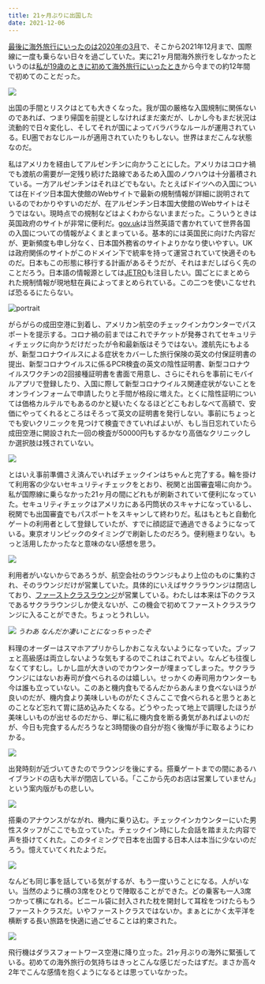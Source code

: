 ```yaml
---
title: 21ヶ月ぶりに出国した
date: 2021-12-06
---
```


[最後に海外旅行にいったのは2020年の3月](/post/1607745895)で、そこから2021年12月まで、国際線に一度も乗らない日々を過ごしていた。実に21ヶ月間海外旅行をしなかったというのは[私が19歳のときに初めて海外旅行にいったとき](/post/1266964260)から今までの約12年間で初めてのことだった。

![](https://photos.smugmug.com/photos/i-7KCc2m5/0/1daa2117/X4/i-7KCc2m5-X4.jpg)

出国の手間とリスクはとても大きくなった。我が国の厳格な入国規制に関係ないのであれば、つまり帰国を前提としなければまだ楽だが、しかし今もまだ状況は流動的で日々変化し、そしてそれが国によってバラバラなルールが運用されている。EU圏でおなじルールが適用されていたりもしない。世界はまだこんな状態なのだ。

私はアメリカを経由してアルゼンチンに向かうことにした。アメリカはコロナ禍でも渡航の需要が一定残り続けた路線であるため入国のノウハウは十分蓄積されている。一方アルゼンチンはそれほどでもない。たとえばドイツへの入国については在ドイツ日本国大使館のWebサイトで最新の規制情報が詳細に説明されているのでわかりやすいのだが、在アルゼンチン日本国大使館のWebサイトはそうではない。現時点での規制などはよくわからないままだった。こういうときは英国政府のサイトが非常に便利だ。[gov.uk](gov.uk)は当然英語で書かれていて世界各国の入国についての情報がよくまとまっている。基本的には英国民に向けた内容だが、更新頻度も申し分なく、日本国外務省のサイトよりかなり使いやすい。UKは政府関係のサイトがこのドメイン下で統率を持って運営されていて快適そのものだ。日本もこの形態に移行する計画があるそうだが、それはまだしばらく先のことだろう。日本語の情報源としては[JETRO](https://www.jetro.go.jp/)も注目したい。国ごとにまとめられた規制情報が現地駐在員によってまとめられている。この二つを使いこなせれば恐るるにたらない。

![portrait](https://photos.smugmug.com/photos/i-tSjKxdZ/0/ddc73d5e/X2/i-tSjKxdZ-X2.png)

がらがらの成田空港に到着し、アメリカン航空のチェックインカウンターでパスポートを提示する。コロナ禍の前まではこれでチケットが発券されてセキュリティチェックに向かうだけだったが令和最新版はそうではない。渡航先にもよるが、新型コロナウイルスによる症状をカバーした旅行保険の英文の付保証明書の提出、新型コロナウイルスに係るPCR検査の英文の陰性証明書、新型コロナウイルスワクチンの2回接種証明書を書面で用意し、さらにそれらを事前にモバイルアプリで登録したり、入国に際して新型コロナウイルス関連症状がないことをオンラインフォームで申請したりと手間が格段に増えた。とくに陰性証明については価格カルテルでもあるのかと疑いたくなるほどどこもおしなべて高額で、安価にやってくれるところはそろって英文の証明書を発行しない。事前にちょっとでも安いクリニックを見つけて検査できていればよいが、もし当日忘れていたら成田空港に開設された一回の検査が50000円もするかなり高価なクリニックしか選択肢は残されていない。

![](https://photos.smugmug.com/photos/i-nW5NsBs/0/9c608d53/X4/i-nW5NsBs-X4.jpg)

とはいえ事前準備さえ済んでいればチェックインはちゃんと完了する。輪を掛けて利用客の少ないセキュリティチェックをとおり、税関と出国審査場に向かう。私が国際線に乗らなかった21ヶ月の間にどれもが刷新されていて便利になっていた。セキュリティチェックはアメリカにある円筒状のスキャナになっているし、税関でも出国審査でもパスポートをスキャンして終わりだ。私はもともと自動化ゲートの利用者として登録していたが、すでに顔認証で通過できるようになっている。東京オリンピックのタイミングで刷新したのだろう。便利極まりない。もっと活用したかったなと意味のない感想を思う。

![](https://photos.smugmug.com/photos/i-V2FvzDr/0/6e048393/X4/i-V2FvzDr-X4.jpg)

利用者がいないからであろうが、航空会社のラウンジもより上位のものに集約され、そのラウンジだけが営業していた。具体的にいえばサクララウンジは閉店しており、[ファーストクラスラウンジ](https://www.gqjapan.jp/lifestyle/article/20191209-jal-first)が営業している。わたしは本来は下のクラスであるサクララウンジしか使えないが、この機会で初めてファーストクラスラウンジに入ることができた。ちょっとうれしい。

![](https://photos.smugmug.com/photos/i-FmHPWBs/0/7b26ba99/X4/i-FmHPWBs-X4.jpg)
*うわあ なんだか凄いことになっちゃったぞ*

料理のオーダーはスマホアプリからしかおこなえないようになっていた。ブッフェと高級感は両立しないような気もするのでこれはこれでよい。なんども往復しなくてすむし。しかし皿が大きいのでカウンターが埋まってしまった。サクララウンジにはないお寿司が食べられるのは嬉しい。せっかくの寿司用カウンターも今は誰も立っていない。このあと機内食もでるんだからあんまり食べないほうが良いのだが、機内食より美味しいものがたくさんここで食べられると思うとあとのことなど忘れて胃に詰め込みたくなる。どうやったって地上で調理したほうが美味しいものが出せるのだから、単に私に機内食を断る勇気があればよいのだが、今日も完食するんだろうなと3時間後の自分が抱く後悔が手に取るようにわかる。

![](https://photos.smugmug.com/photos/i-F2rQKPP/0/87b74e0b/X4/i-F2rQKPP-X4.jpg)

出発時刻が近づいてきたのでラウンジを後にする。搭乗ゲートまでの間にあるハイブランドの店も大半が閉店している。「ここから先のお店は営業していません」という案内版がもの悲しい。

![](https://photos.smugmug.com/photos/i-35hXjbQ/0/72da7c35/X4/i-35hXjbQ-X4.jpg)

搭乗のアナウンスがながれ、機内に乗り込む。チェックインカウンターにいた男性スタッフがここでも立っていた。チェックイン時にした会話を踏まえた内容で声を掛けてくれた。このタイミングで日本を出国する日本人は本当に少ないのだろう。憶えていてくれたようだ。

![](https://photos.smugmug.com/photos/i-64LcTVk/0/8a4572bb/X4/i-64LcTVk-X4.jpg)

なんども同じ事を話している気がするが、もう一度いうことになる。人がいない。当然のように横の3席をひとりで陣取ることができた。どの乗客も一人3席つかって横になれる。ビニール袋に封入された枕を開封して耳栓をつけたらもうファーストクラスだ。いやファーストクラスではないか。まぁとにかく太平洋を横断する長い旅路を快適に過ごせることは約束された。

![](https://photos.smugmug.com/photos/i-Sn7SSTD/0/de6598d6/X4/i-Sn7SSTD-X4.jpg)

飛行機はダラスフォートワース空港に降り立った。21ヶ月ぶりの海外に緊張している。初めての海外旅行の気持ちはきっとこんな感じだったはずだ。まさか高々2年でこんな感情を抱くようになるとは思っていなかった。
